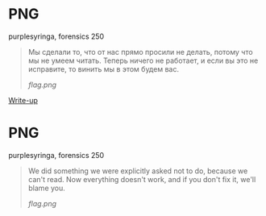 # PNG

purplesyringa, forensics 250

> Мы сделали то, что от нас прямо просили не делать, потому что мы не умеем читать. Теперь
>  ничего не работает, и если вы это не исправите, то винить мы в этом будем вас.
>
> *flag.png*

[Write-up](WRITEUP.md)

# PNG

purplesyringa, forensics 250

> We did something we were explicitly asked not to do, because we can't read. Now everything
>  doesn't work, and if you don't fix it, we'll blame you.
>
> *flag.png*
